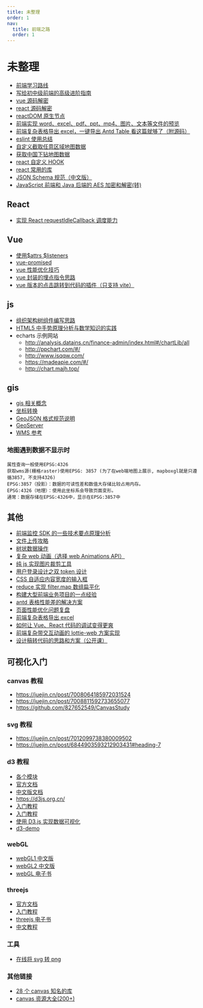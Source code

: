 ```yaml
---
title: 未整理
order: 1
nav:
  title: 前端之路
  order: 1
---
```


# 未整理

- [前端学习路线](http://h5.dooring.cn/blog/guides/afrontend)
- [写给初中级前端的高级进阶指南](https://juejin.cn/post/6844904103504527374#heading-43)
- [vue 源码解密](https://ustbhuangyi.github.io/vue-analysis/)
- [react 源码解密](https://react.jokcy.me/)
- [reactDOM 原生节点](https://github.com/DefinitelyTyped/DefinitelyTyped/blob/1349b640d4d07f40aa7c1c6931f18e3fbf667f3a/types/react/index.d.ts#L223)
- [前端实现 word、excel、pdf、ppt、mp4、图片、文本等文件的预览](https://juejin.cn/post/7071598747519549454#heading-2)
- [前端复杂表格导出 excel，一键导出 Antd Table 看这篇就够了（附源码）](https://juejin.cn/post/7071882317953761316?share_token=188c01b6-5d42-4421-8465-7499eda0c73b)
- [eslint 使用总结](https://github.com/Hibop/Hibop.github.io/issues/34)
- [自定义截取任意区域地图数据](https://geojson.io/#map=8/67.200/39.894)
- [获取中国下钻地图数据](http://datav.aliyun.com/portal/school/atlas/area_selector)
- [react 自定义 HOOK](https://usehooks-ts.com/react-hook/use-intersection-observer)
- [react 常用的库](https://github.com/MrXujiang/frontend-developer-roadmap/blob/main/React.md)
- [JSON Schema 规范（中文版）](https://json-schema.apifox.cn/)
- [JavaScript 前端和 Java 后端的 AES 加密和解密(转) ](https://www.cnblogs.com/loong-hon/p/11225407.html)

## **React**

- [实现 React requestIdleCallback 调度能力](https://juejin.cn/post/7021506472232583199#heading-8)

## Vue

- [使用$attrs $listeners](https://cn.vuejs.org/v2/api/#vm-attrs)
- [vue-promised](https://github.com/posva/vue-promised#readme)
- [vue 性能优化技巧](https://mp.weixin.qq.com/s?__biz=MzIxNDc4MjEzNw==&mid=2247484346&idx=1&sn=ca9c3c752c96ce99f5370919ac3354bb&chksm=97a31a6ca0d4937abb4c446498c29ab380d486c141cf0a937124c2d5aa2eb54030e9305b5ef9&token=866091504&lang=zh_CN#rd)
- [vue 封装的埋点指令思路](https://juejin.cn/post/7040649951923142687)
- [vue 版本的点击跳转到代码的插件（只支持 vite）](https://github.com/webfansplz/vite-plugin-vue-inspector)

## js

- [组织架构树组件编写思路](https://juejin.cn/post/6872213286729973774)
- [HTML5 中手势原理分析与数学知识的实践](https://juejin.cn/post/6844903752168636423)
- echarts 示例网站
  - http://analysis.datains.cn/finance-admin/index.html#/chartLib/all
  - http://ppchart.com/#/
  - http://www.isqqw.com/
  - https://madeapie.com/#/
  - http://chart.majh.top/

## gis

- [gis 相关概念](http://marsgis.cn/doc/study-gis.pdf)
- [坐标转换](http://epsg.io/transform#s_srs=4326&t_srs=3857)
- [GeoJSON 格式规范说明](https://www.oschina.net/translate/geojson-spec?cmp)
- [GeoServer](https://docs.geoserver.org/latest/en/user/tutorials/cql/cql_tutorial.html)
- [WMS 参考](https://docs.geoserver.org/latest/en/user/services/wms/reference.html#benefits-of-wms)

### 地图遇到数据不显示时

```
属性查询一般使用EPSG:4326
获取wms源(栅格raster)使用EPSG: 3857 (为了在web端地图上展示, mapboxgl就是只遵循3857, 不支持4326)
EPSG:3857（投影）：数据的可读性差和数值大存储比较占用内存。
EPSG:4326（地理）：使用此坐标系会导致页面变形。
通常：数据存储在EPSG:4326中，显示在EPSG:3857中
```

## 其他

- [前端监控 SDK 的一些技术要点原理分析](https://juejin.cn/post/7017974567943536671)
- [文件上传攻略](https://juejin.cn/post/6844903968338870285)
- [树状数据操作](https://juejin.cn/post/7008340119681761288)
- [复杂 web 动画（选择 web Animations API）](https://juejin.cn/post/7023903552946995214?share_token=071e3952-4c04-4d06-969d-188253825358)
- [纯 js 实现图片裁剪工具](https://juejin.cn/post/7026896668817621028)
- [用户登录设计之双 token 设计](https://juejin.cn/post/7035280102636126244)
- [CSS 自适应内容宽度的输入框](https://segmentfault.com/a/1190000041032322)
- [reduce 实现 filter,map 数组扁平化](https://juejin.cn/post/6844903833844482056)
- [构建大型前端业务项目的一点经验](https://juejin.cn/post/7016948081321050148?share_token=6a9496ec-d3f2-478e-aa19-991cff6c2276)
- [antd 表格性能差的解决方案](https://juejin.cn/post/7063332320339099678)
- [页面性能优化问题复盘](https://juejin.cn/post/7064405926035324964)
- [前端复杂表格导出 excel](https://juejin.cn/post/7071882317953761316?share_token=188c01b6-5d42-4421-8465-7499eda0c73b)
- [如何让 Vue、React 代码的调试变得更爽](https://juejin.cn/post/7071219293249077256)
- [前端复杂带交互动画的 lottie-web 方案实现](https://zhuanlan.zhihu.com/p/234703627)
- [设计稿转代码的思路和方案（公开课）](https://live.juejin.cn/4354/256219?utm_source=bannner&utm_medium=bannner&utm_campaign=sheji419)

## 可视化入门

### canvas 教程

- https://juejin.cn/post/7008064185972031524
- https://juejin.cn/post/7008811592733655077
- https://github.com/827652549/CanvasStudy

### svg 教程

- https://juejin.cn/post/7012099738380009502
- https://juejin.cn/post/6844903593212903431#heading-7

### d3 教程

- [各个模块](https://github.com/d3)
- [官方文档](https://github.com/d3/d3/blob/main/API.md)
- [中文版文档](https://iowiki.com/d3js/d3js_index.html)
- https://d3js.org.cn/
- [入门教程](https://juejin.cn/post/6982089492991574047#heading-0)
- [入门教程](https://observablehq.com/@d3/learn-d3?collection=@d3/learn-d3)
- [使用 D3.js 实现数据可视化](https://zhuanlan.zhihu.com/p/21897086)
- [d3-demo](https://github.com/1522017075/d3Study)

### webGL

- [webGL1 中文版](https://webglfundamentals.org/webgl/lessons/zh_cn/)
- [webGL2 中文版](https://webgl2fundamentals.org/webgl/lessons/zh_cn/)
- [webGL 电子书](http://www.webgl3d.cn/WebGL/)

### threejs

- [官方文档](https://threejs.org/docs/index.html#manual/zh/introduction/Creating-a-scene)
- [入门教程](https://github.com/puxiao/threejs-tutorial)
- [threejs 电子书](http://www.webgl3d.cn/Three.js/)
- [中文教程](https://techbrood.com/threejs/docs/)

### 工具

- [在线将 svg 转 png](https://10015.io/tools/svg-blob-generator)

### 其他链接

- [28 个 canvas 知名的库](https://juejin.cn/post/7038267477121302542#heading-4)
- [canvas 资源大全(200+)](https://github.com/chinaBerg/awesome-canvas)
